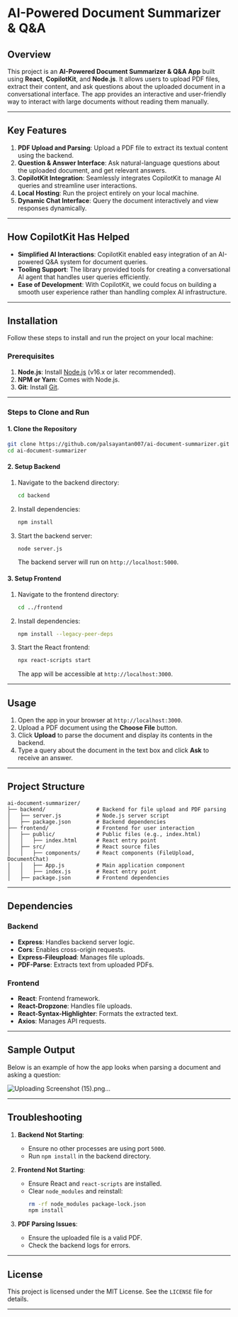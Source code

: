 

# AI-Powered Document Summarizer & Q&A

## Overview
This project is an **AI-Powered Document Summarizer & Q&A App** built using **React**, **CopilotKit**, and **Node.js**. It allows users to upload PDF files, extract their content, and ask questions about the uploaded document in a conversational interface. The app provides an interactive and user-friendly way to interact with large documents without reading them manually.

---

## Key Features
1. **PDF Upload and Parsing**: Upload a PDF file to extract its textual content using the backend.
2. **Question & Answer Interface**: Ask natural-language questions about the uploaded document, and get relevant answers.
3. **CopilotKit Integration**: Seamlessly integrates CopilotKit to manage AI queries and streamline user interactions.
4. **Local Hosting**: Run the project entirely on your local machine.
5. **Dynamic Chat Interface**: Query the document interactively and view responses dynamically.

---

## How CopilotKit Has Helped
- **Simplified AI Interactions**: CopilotKit enabled easy integration of an AI-powered Q&A system for document queries.
- **Tooling Support**: The library provided tools for creating a conversational AI agent that handles user queries efficiently.
- **Ease of Development**: With CopilotKit, we could focus on building a smooth user experience rather than handling complex AI infrastructure.

---

## Installation

Follow these steps to install and run the project on your local machine:

### Prerequisites
1. **Node.js**: Install [Node.js](https://nodejs.org/) (v16.x or later recommended).
2. **NPM or Yarn**: Comes with Node.js.
3. **Git**: Install [Git](https://git-scm.com/).

---

### Steps to Clone and Run

#### 1. Clone the Repository
```bash
git clone https://github.com/palsayantan007/ai-document-summarizer.git
cd ai-document-summarizer
```

#### 2. Setup Backend
1. Navigate to the backend directory:
   ```bash
   cd backend
   ```
2. Install dependencies:
   ```bash
   npm install
   ```
3. Start the backend server:
   ```bash
   node server.js
   ```
   The backend server will run on `http://localhost:5000`.

#### 3. Setup Frontend
1. Navigate to the frontend directory:
   ```bash
   cd ../frontend
   ```
2. Install dependencies:
   ```bash
   npm install --legacy-peer-deps
   ```
3. Start the React frontend:
   ```bash
   npx react-scripts start
   ```
   The app will be accessible at `http://localhost:3000`.

---

## Usage
1. Open the app in your browser at `http://localhost:3000`.
2. Upload a PDF document using the **Choose File** button.
3. Click **Upload** to parse the document and display its contents in the backend.
4. Type a query about the document in the text box and click **Ask** to receive an answer.

---

## Project Structure
```
ai-document-summarizer/
├── backend/                # Backend for file upload and PDF parsing
│   ├── server.js           # Node.js server script
│   ├── package.json        # Backend dependencies
├── frontend/               # Frontend for user interaction
│   ├── public/             # Public files (e.g., index.html)
│   │   ├── index.html      # React entry point
│   ├── src/                # React source files
│   │   ├── components/     # React components (FileUpload, DocumentChat)
│   │   ├── App.js          # Main application component
│   │   ├── index.js        # React entry point
│   ├── package.json        # Frontend dependencies
```

---

## Dependencies
### Backend
- **Express**: Handles backend server logic.
- **Cors**: Enables cross-origin requests.
- **Express-Fileupload**: Manages file uploads.
- **PDF-Parse**: Extracts text from uploaded PDFs.

### Frontend
- **React**: Frontend framework.
- **React-Dropzone**: Handles file uploads.
- **React-Syntax-Highlighter**: Formats the extracted text.
- **Axios**: Manages API requests.

---

## Sample Output
Below is an example of how the app looks when parsing a document and asking a question:


![Uploading Screenshot (15).png…]()



---

## Troubleshooting
1. **Backend Not Starting**:
   - Ensure no other processes are using port `5000`.
   - Run `npm install` in the backend directory.

2. **Frontend Not Starting**:
   - Ensure React and `react-scripts` are installed.
   - Clear `node_modules` and reinstall:
     ```bash
     rm -rf node_modules package-lock.json
     npm install
     ```

3. **PDF Parsing Issues**:
   - Ensure the uploaded file is a valid PDF.
   - Check the backend logs for errors.

---

## License
This project is licensed under the MIT License. See the `LICENSE` file for details.

---

